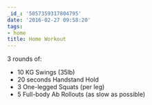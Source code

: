 ```yaml
---
_id_: '5057359317804795'
date: '2016-02-27 09:58:20'
tags:
- home
title: Home Workout
---
```


3 rounds of:

- 10 KG Swings (35lb)
- 20 seconds Handstand Hold
- 3 One-legged Squats (per leg)
- 5 Full-body Ab Rollouts (as slow as possible)
